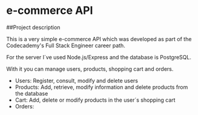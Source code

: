 # e-commerce API

##Project description

This is a very simple e-commerce API which was developed as part of the Codecademy's Full Stack Engineer career path.

For the server I´ve used Node.js/Express and the database is PostgreSQL.

With it you can manage users, products, shopping cart and orders.
 - Users: Register, consult, modify and delete users
 - Products: Add, retrieve, modify information and delete products from the database
 - Cart: Add, delete or modify products in the user´s shopping cart
 - Orders: 
